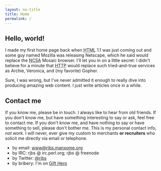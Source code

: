```yaml
---
layout: no-title
title: Home
permalink: /
---
```


## Hello, world!

I made my first home page back when <acronym title="HyperText Markup
Language">HTML</acronym> 1.1 was just coming out and some guy named Mozilla was
releasing Netscape, which he said would replace the <acronym title="National
Center for Supercomputing Applications">NCSA</acronym> Mosaic browser.  I'll
let you in on a little secret:  I didn't believe for a minute that <acronym
title="HyperText Transfer Protocol">HTTP</acronym> would replace such
tried-and-true services as Archie, Veronica, and (my favorite) Gopher.

Sure, I was wrong, but I've never admitted it enough to really dive into
producing amazing web content.  I just write articles once in a while.

## Contact me

If you know me, please be in touch.  I always like to hear from old friends.
If you don't know me, but have something interesting to say or ask, feel free
to contact me.  If you don't know me, and have nothing to say or have something
to sell, please don't bother me.  This is my personal contact info, *not
work*.  I will never, ever give my custom to merchants **or recruiters** who
solicit me directly via email or telephone.

* by email: [www@rjbs.manxome.org](mailto:www@rjbs.manxome.org)
* by IRC: rjbs @ irc.perl.org; rjbs @ freenode
* by Twitter: [@rjbs](https://twitter.com/rjbs)
* by bribery: I'm on [Gift Hero](https://www.gifthero.com/list/fc09773d-4d29-4ed8-bd03-c6b2f4f038f5)

